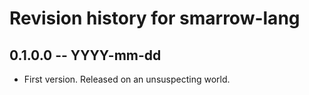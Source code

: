 # Revision history for smarrow-lang

## 0.1.0.0 -- YYYY-mm-dd

* First version. Released on an unsuspecting world.
